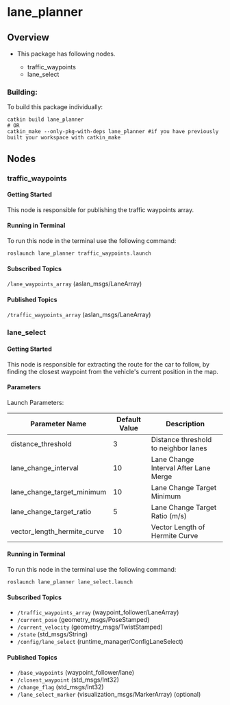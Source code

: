 # lane_planner

## Overview

- This package has following nodes.

    - traffic_waypoints
    - lane_select

### Building:

To build this package individually:
```
catkin build lane_planner
# OR
catkin_make --only-pkg-with-deps lane_planner #if you have previously built your workspace with catkin_make
```

## Nodes

### traffic_waypoints

#### Getting Started

This node is responsible for publishing the traffic waypoints array.

#### Running in Terminal

To run this node in the terminal use the following command:

```
roslaunch lane_planner traffic_waypoints.launch
```

#### Subscribed Topics
`/lane_waypoints_array` (aslan_msgs/LaneArray)

#### Published Topics
`/traffic_waypoints_array` (aslan_msgs/LaneArray)


### lane_select

#### Getting Started

This node is responsible for extracting the route for the car to follow, by finding the closest waypoint from the vehicle's current position in the map.

#### Parameters

Launch Parameters:

| Parameter Name | Default Value | Description |
| -------------- | ------------- | ----------- |
| distance_threshold | 3 | Distance threshold to neighbor lanes |
| lane_change_interval | 10 | Lane Change Interval After Lane Merge |
| lane_change_target_minimum | 10 | Lane Change Target Minimum |
| lane_change_target_ratio | 5 | Lane Change Target Ratio (m/s) |
| vector_length_hermite_curve | 10 | Vector Length of Hermite Curve |

#### Running in Terminal

To run this node in the terminal use the following command:

```
roslaunch lane_planner lane_select.launch
```

#### Subscribed Topics
- `/traffic_waypoints_array` (waypoint_follower/LaneArray)
- `/current_pose` (geometry_msgs/PoseStamped)
- `/current_velocity` (geometry_msgs/TwistStamped)
- `/state` (std_msgs/String)
- `/config/lane_select` (runtime_manager/ConfigLaneSelect)

#### Published Topics
- `/base_waypoints` (waypoint_follower/lane)
- `/closest_waypoint` (std_msgs/Int32)
- `/change_flag` (std_msgs/Int32)
- `/lane_select_marker` (visualization_msgs/MarkerArray) (optional)